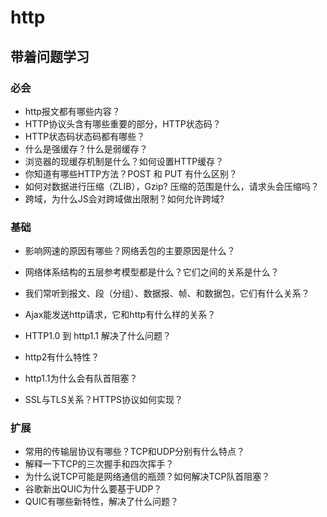 # http

## 带着问题学习

### 必会

- http报文都有哪些内容？
- HTTP协议头含有哪些重要的部分，HTTP状态码？
- HTTP状态码状态码都有哪些？
- 什么是强缓存？什么是弱缓存？
- 浏览器的现缓存机制是什么？如何设置HTTP缓存？
- 你知道有哪些HTTP方法？POST 和 PUT 有什么区别？
- 如何对数据进行压缩（ZLIB），Gzip? 压缩的范围是什么，请求头会压缩吗？
- 跨域，为什么JS会对跨域做出限制？如何允许跨域?

### 基础

- 影响网速的原因有哪些？网络丢包的主要原因是什么？

- 网络体系结构的五层参考模型都是什么？它们之间的关系是什么？

- 我们常听到报文、段（分组）、数据报、帧、和数据包，它们有什么关系？

- Ajax能发送http请求，它和http有什么样的关系？

- HTTP1.0 到 http1.1 解决了什么问题？

- http2有什么特性？

- http1.1为什么会有队首阻塞？

- SSL与TLS关系？HTTPS协议如何实现？

### 扩展

- 常用的传输层协议有哪些？TCP和UDP分别有什么特点？
- 解释一下TCP的三次握手和四次挥手？
- 为什么说TCP可能是网络通信的瓶颈？如何解决TCP队首阻塞？
- 谷歌新出QUIC为什么要基于UDP？
- QUIC有哪些新特性，解决了什么问题？

